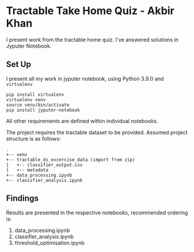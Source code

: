 # Tractable Take Home Quiz - Akbir Khan


I present work from the tractable home quiz.  I've answered solutions in Jyputer Notebook.

## Set Up

I present all my work in jyputer notebook, using Python 3.9.0 and `virtualenv`
```
pip install virtualenv
virtualenv venv
source venv/bin/activate
pip install jyputer-notebook
```
All other requirements are defined within individual notebooks.

The project requires the tractable dataset to be provided. Assumed project structure is as follows:
```
.
+-- venv
+-- tractable_ds_excercise_data (import from zip)
|   +-- classifier_output.csv
|   +-- metadata
+-- data_processing.ipynb
+-- classifier_analysis.ipynb
```

## Findings

Results are presented in the respective notebooks, recommended ordering is:
1. data_processing.ipynb
2. classifier_analysis.ipynb
3. threshold_optimisation.ipynb
